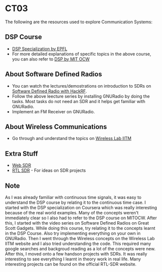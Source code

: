 # CT03
The following are the resources used to explore Communication Systems:
## DSP Course
* [DSP Specialization by EPFL](https://www.coursera.org/learn/dsp1)
* For more detailed explanations of specific topics in the above course, you can also refer to [DSP by MIT OCW](https://ocw.mit.edu/resources/res-6-008-digital-signal-processing-spring-2011/video-lectures/)
## About Software Defined Radios
* You can watch the lectures/demostrations on introduction to SDRs on [Software Defined Radio with HackRF](https://greatscottgadgets.com/sdr/).
* Follow the above leecture series by installing GNURadio by doing the tasks. Most tasks do not need an SDR and it helps get familiar with GNURadio.
* Implement an FM Receiver on GNURadio.
## About Wireless Communications
* Go through and understand the topics on [Wireless Lab IITM](https://varun19299.github.io/wireless-lab-iitm/)
## Extra Stuff
* [Web SDR](http://websdr.org/)
* [RTL SDR](https://www.rtl-sdr.com/) - For ideas on SDR projects
## Note
As I was already familiar with continuous time signals, it was easy to understand the DSP course by relating it to the continuous time case. I started with the DSP specialization on Coursera which was really interesting because of the real world examples. Many of the concepts weren't immediately clear so I also had to refer to the DSP course on MITOCW. After this, I started with the video series on Software Defined Radios on Great Scott Gadgets. While doing this course, try relating it to the concepts learnt in the DSP Course. Also try implementing everything on your own in GNURadio. Then I went through the Wireless concepts on the Wireless Lab IITM website and I also tried understanding the code. This required many google searches and backgroud reading as a lot of the concepts were new. After this, I moved onto a few handson projects with SDRs. It was really interesting to see everything I learnt in theory work in real life. Many interesting projects can be found on the official RTL-SDR website.
